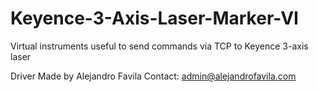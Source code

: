 # Keyence-3-Axis-Laser-Marker-VI
Virtual instruments useful to send commands via TCP to Keyence 3-axis laser  

Driver Made by Alejandro Favila 
Contact: admin@alejandrofavila.com
